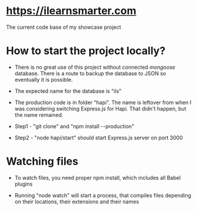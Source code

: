 # https://ilearnsmarter.com
The current code base of my showcase project

# How to start the project locally?

- There is no great use of this project without connected *mongoose* database. There is a route to backup the database to JSON so eventually it is possible.

- The expected name for the database is "ils"

- The production code is in folder "hapi". The name is leftover from when I was considering switching Express.js for Hapi. That didn't happen, but the name remained.

- Step1 - "git clone" and "npm install --production"

- Step2 - "node hapi/start" should start Express.js server on port 3000

# Watching files

- To watch files, you need proper npm install, which includes all Babel plugins

- Running "node watch" will start a process, that compiles files depending on their locations, their extensions and their names 
